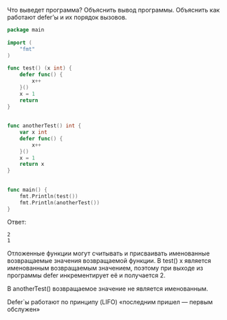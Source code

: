 Что выведет программа? Объяснить вывод программы. Объяснить как работают defer’ы и их порядок вызовов.

```go
package main
 
import (
    "fmt"
)
 
func test() (x int) {
    defer func() {
        x++
    }()
    x = 1
    return
}
 
 
func anotherTest() int {
    var x int
    defer func() {
        x++
    }()
    x = 1
    return x
}
 
 
func main() {
    fmt.Println(test())
    fmt.Println(anotherTest())
}
```

Ответ:
```
2
1
```

Отложенные функции могут считывать и присваивать именованные возвращаемые значения возвращаемой функции. В test() x является именованным возвращаемым значением, поэтому при выходе из программы defer инкрементирует её и получается 2. 

В anotherTest() возвращаемое значение не является именованным.

Defer`ы работают по принципу (LIFO) «последним пришел — первым обслужен»